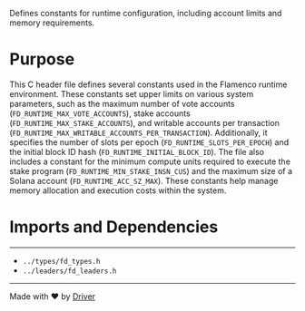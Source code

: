 <!--------------------------------------------------------------------------------->
<!-- IMPORTANT: This file is auto-generated by Driver (https://driver.ai). -------->
<!-- Manual edits may be overwritten on future commits. --------------------------->
<!--------------------------------------------------------------------------------->

Defines constants for runtime configuration, including account limits and memory requirements.

# Purpose
This C header file defines several constants used in the Flamenco runtime environment. These constants set upper limits on various system parameters, such as the maximum number of vote accounts (`FD_RUNTIME_MAX_VOTE_ACCOUNTS`), stake accounts (`FD_RUNTIME_MAX_STAKE_ACCOUNTS`), and writable accounts per transaction (`FD_RUNTIME_MAX_WRITABLE_ACCOUNTS_PER_TRANSACTION`). Additionally, it specifies the number of slots per epoch (`FD_RUNTIME_SLOTS_PER_EPOCH`) and the initial block ID hash (`FD_RUNTIME_INITIAL_BLOCK_ID`). The file also includes a constant for the minimum compute units required to execute the stake program (`FD_RUNTIME_MIN_STAKE_INSN_CUS`) and the maximum size of a Solana account (`FD_RUNTIME_ACC_SZ_MAX`). These constants help manage memory allocation and execution costs within the system.
# Imports and Dependencies

---
- `../types/fd_types.h`
- `../leaders/fd_leaders.h`



---
Made with ❤️ by [Driver](https://www.driver.ai/)